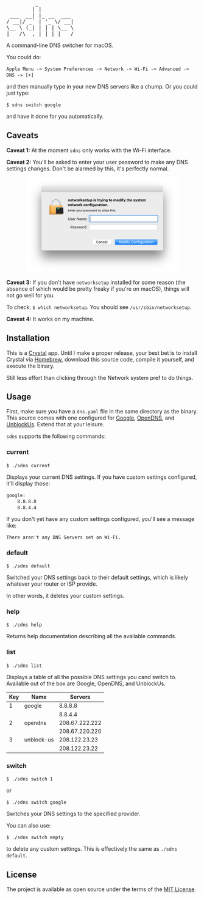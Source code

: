 <pre>
         _           
        | |          
 ___  __| |_ __  ___ 
/ __|/ _` | '_ \/ __|
\__ \ (_| | | | \__ \
|___/\__,_|_| |_|___/
</pre>

A command-line DNS switcher for macOS. 

You could do:

    Apple Menu -> System Preferences -> Network -> Wi-Fi -> Advanced -> DNS -> [+]
    
and then manually type in your new DNS servers like a chump. Or you could just type:

    $ sdns switch google
    
and have it done for you automatically.

## Caveats

**Caveat 1:** At the moment `sdns` only works with the Wi-Fi interface.

**Caveat 2:** You'll be asked to enter your user password to make any DNS settings changes. Don't be alarmed by this, it's perfectly normal.

<p align='center'>
  <img src='docs/auth.png' width='400' height='250' alt='auth dialog' />
</p>

**Caveat 3:** If you don't have `networksetup` installed for some reason (the absence of which would be pretty freaky if you're on macOS), things will not go well for you. 

To check: `$ which networksetup`. You should see `/usr/sbin/networksetup`.
    
**Caveat 4:** It works on my machine.

## Installation

This is a [Crystal](https://crystal-lang.org) app. Until I make a proper release, your best bet is to install Crystal via [Homebrew](https://brew.sh), download this source code, compile it yourself, and execute the binary.

Still less effort than clicking through the Network system pref to do things.

## Usage

First, make sure you have a `dns.yaml` file in the same directory as the binary. This source comes with one configured for [Google](https://developers.google.com/speed/public-dns/), [OpenDNS](https://use.opendns.com), and [UnblockUs](https://support.unblock-us.com/customer/portal/articles/291525?_ga=1.208644567.452473323.1486340879). Extend that at your leisure.

`sdns` supports the following commands:

### current

    $ ./sdns current
    
Displays your current DNS settings. If you have custom settings configured, it'll display those:

    google:
        8.8.8.8
        8.8.4.4
        
If you don't yet have any custom settings configured, you'll see a message like:

    There aren't any DNS Servers set on Wi-Fi.
    
### default

    $ ./sdns default
    
Switched your DNS settings back to their default settings, which is likely whatever your router or ISP provide.

In other words, it deletes your custom settings.

### help

    $ ./sdns help
    
Returns help documentation describing all the available commands.

### list

    $ ./sdns list
    
Displays a table of all the possible DNS settings you cand switch to. Available out of the box are Google, OpenDNS, and UnblockUs.


| Key | Name       | Servers        |
|-----|------------|----------------|
| 1   | google     | 8.8.8.8        |
|     |            | 8.8.4.4        |
| 2   | opendns    | 208.67.222.222 |
|     |            | 208.67.220.220 |
| 3   | unblock-us | 208.122.23.23  |
|     |            | 208.122.23.22  |


### switch <id>

    $ ./sdns switch 1
    
or

    $ ./sdns switch google
    
Switches your DNS settings to the specified provider. 

You can also use:

    $ ./sdns switch empty
    
to delete any custom settings. This is effectively the same as `./sdns default`.

## License

The project is available as open source under the terms of the [MIT License](http://opensource.org/licenses/MIT).